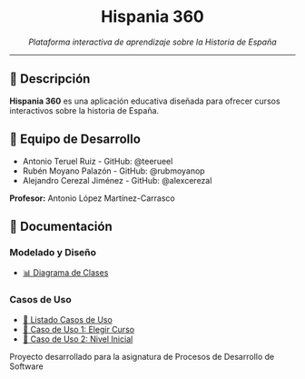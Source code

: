 <div align="center">

# Hispania 360

*Plataforma interactiva de aprendizaje sobre la Historia de España*
</div>

---

## 📝 Descripción

**Hispania 360** es una aplicación educativa diseñada para ofrecer cursos interactivos sobre la historia de España.

## 👥 Equipo de Desarrollo

* Antonio Teruel Ruiz - GitHub: @teerueel
* Rubén Moyano Palazón - GitHub: @rubmoyanop
* Alejandro Cerezal Jiménez - GitHub: @alexcerezal

**Profesor:** Antonio López Martínez-Carrasco

## 📓 Documentación

### Modelado y Diseño

* [📊 Diagrama de Clases](./docs/modelado/modelo_dominio.md)

### Casos de Uso
* [📝 Listado Casos de Uso](./docs/casos%20de%20uso/CasosDeUso.md)
* [📝 Caso de Uso 1: Elegir Curso](./docs/casos%20de%20uso/CasoUsoElegirCurso.pdf)
* [📝 Caso de Uso 2: Nivel Inicial](./docs/casos%20de%20uso/CasoUsoNivelInicial.md)

Proyecto desarrollado para la asignatura de Procesos de Desarrollo de Software
